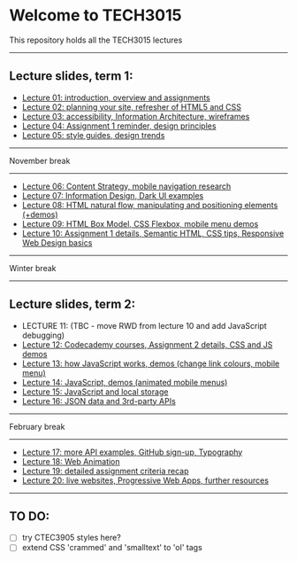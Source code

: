 # Welcome to TECH3015

This repository holds all the TECH3015 lectures

<!-- ## Module Documents

- [Module Handbook](https://TECH3015.github.io/lectures/module-handbook.html)
- [Coursework 1 Specification](https://TECH3015.github.io/lectures/coursework-01.html)
- [Coursework 2 Specification](https://TECH3015.github.io/lectures/coursework-02.html)
-->

---

## Lecture slides, term 1:

- [Lecture 01: introduction, overview and assignments](https://TECH3015.github.io/presents?lecture-01)
- [Lecture 02: planning your site, refresher of HTML5 and CSS](https://TECH3015.github.io/presents?lecture-02)
- [Lecture 03: accessibility, Information Architecture, wireframes](https://TECH3015.github.io/presents?lecture-03)
- [Lecture 04: Assignment 1 reminder, design principles](https://TECH3015.github.io/presents?lecture-04)
- [Lecture 05: style guides, design trends](https://TECH3015.github.io/presents?lecture-05)

---

November break

---

- [Lecture 06: Content Strategy, mobile navigation research](https://TECH3015.github.io/presents?lecture-06)
- [Lecture 07: Information Design, Dark UI examples](https://TECH3015.github.io/presents?lecture-07)
- [Lecture 08: HTML natural flow, manipulating and positioning elements (+demos)](https://tech3015.github.io/presents/?lecture-08)
- [Lecture 09: HTML Box Model, CSS Flexbox, mobile menu demos](https://TECH3015.github.io/presents?lecture-09)
- [Lecture 10: Assignment 1 details, Semantic HTML, CSS tips, Responsive Web Design basics](https://TECH3015.github.io/presents?lecture-10)

---

Winter break

---

<!-- LECTURE 11? -->

## Lecture slides, term 2:

- LECTURE 11: (TBC - move RWD from lecture 10 and add JavaScript debugging)
- [Lecture 12: Codecademy courses, Assignment 2 details, CSS and JS demos](https://TECH3015.github.io/presents?lecture-12)
- [Lecture 13: how JavaScript works, demos (change link colours, mobile menu)](https://TECH3015.github.io/presents?lecture-13)
- [Lecture 14: JavaScript, demos (animated mobile menus)](https://TECH3015.github.io/presents?lecture-14)
- [Lecture 15: JavaScript and local storage](https://TECH3015.github.io/presents?lecture-15)
- [Lecture 16: JSON data and 3rd-party APIs](https://TECH3015.github.io/presents?lecture-16)

---

February break

---

- [Lecture 17: more API examples, GitHub sign-up, Typography](https://TECH3015.github.io/presents?lecture-17)
- [Lecture 18: Web Animation](https://TECH3015.github.io/presents?lecture-18)
- [Lecture 19: detailed assignment criteria recap](https://TECH3015.github.io/presents?lecture-19)
- [Lecture 20: live websites, Progressive Web Apps, further resources](https://TECH3015.github.io/presents?lecture-20)

<!--
NOT COVERED:

- html templates
- console methods
- databases/pouch see: us/dmu/webtech-learning-materials/TECH-thom-dave-lectures-2018-19/TECH3015-Wk4-Databases-1.pptx - TECH3015-Wk4-Database-2.pptx
-->
 
---

## TO DO:

- [ ] try CTEC3905 styles here?
- [ ] extend CSS 'crammed' and 'smalltext' to 'ol' tags
